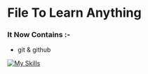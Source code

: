 # File To Learn Anything
### It Now Contains :-
  - git & github

[![My Skills](https://skillicons.dev/icons?i=js,html,css,wasm)](https://skillicons.dev)